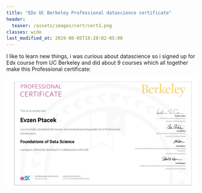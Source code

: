 ```yaml
---
title: "EDx UC Berkeley Professional datascience certificate"
header:
  teaser: /assets/images/cert/cert1.png
classes: wide
last_modified_at: 2019-08-05T16:20:02-05:00
---
```


I like to learn new things, i was curious about datascience so i signed up for Edx course from UC Berkeley and did about 9 courses which all together make this Professional certificate:

[![small image](/assets/images/cert/cert1.png)](/assets/images/cert/cert1.png)

